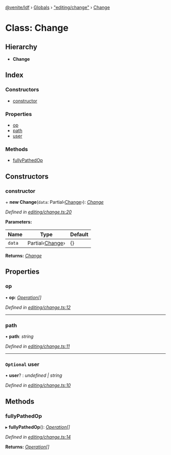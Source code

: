 [@venite/ldf](../README.md) › [Globals](../globals.md) › ["editing/change"](../modules/_editing_change_.md) › [Change](_editing_change_.change.md)

# Class: Change

## Hierarchy

* **Change**

## Index

### Constructors

* [constructor](_editing_change_.change.md#constructor)

### Properties

* [op](_editing_change_.change.md#op)
* [path](_editing_change_.change.md#path)
* [user](_editing_change_.change.md#optional-user)

### Methods

* [fullyPathedOp](_editing_change_.change.md#fullypathedop)

## Constructors

###  constructor

\+ **new Change**(`data`: Partial‹[Change](_editing_change_.change.md)›): *[Change](_editing_change_.change.md)*

*Defined in [editing/change.ts:20](https://github.com/gbj/venite/blob/0c141d89/ldf/src/editing/change.ts#L20)*

**Parameters:**

Name | Type | Default |
------ | ------ | ------ |
`data` | Partial‹[Change](_editing_change_.change.md)› | {} |

**Returns:** *[Change](_editing_change_.change.md)*

## Properties

###  op

• **op**: *[Operation](_editing_change_.operation.md)[]*

*Defined in [editing/change.ts:12](https://github.com/gbj/venite/blob/0c141d89/ldf/src/editing/change.ts#L12)*

___

###  path

• **path**: *string*

*Defined in [editing/change.ts:11](https://github.com/gbj/venite/blob/0c141d89/ldf/src/editing/change.ts#L11)*

___

### `Optional` user

• **user**? : *undefined | string*

*Defined in [editing/change.ts:10](https://github.com/gbj/venite/blob/0c141d89/ldf/src/editing/change.ts#L10)*

## Methods

###  fullyPathedOp

▸ **fullyPathedOp**(): *[Operation](_editing_change_.operation.md)[]*

*Defined in [editing/change.ts:14](https://github.com/gbj/venite/blob/0c141d89/ldf/src/editing/change.ts#L14)*

**Returns:** *[Operation](_editing_change_.operation.md)[]*
